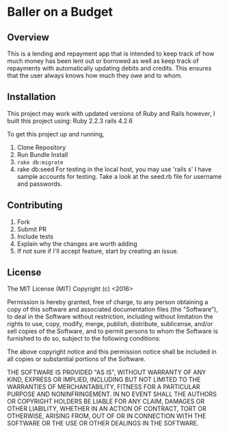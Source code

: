 # Baller on a Budget

## Overview

This is a lending and repayment app that is intended to keep track of how much money has been lent out or borrowed as well as keep track of repayments with automatically updating debits and credits.
This ensures that the user always knows how much they owe and to whom.

## Installation


This project may work with updated versions of Ruby and Rails however, I built this project using:
Ruby 2.2.3
rails 4.2.6

To get this project up and running,
  1. Clone Repository
  2. Run Bundle Install
  3. `rake db:migrate`
  4. rake db:seed
For testing in the local host, you may use 'rails s'
I have sample accounts for testing. Take a look at the seed.rb file for username and passwords.  


## Contributing
  1. Fork
  2. Submit PR
  3. Include tests
  4. Explain why the changes are worth adding
  5. If not sure if I'll accept feature, start by creating an issue.

## License

The MIT License (MIT)
Copyright (c) <2016>

Permission is hereby granted, free of charge, to any person obtaining a copy of this software and associated documentation files (the "Software"), to deal in the Software without restriction, including without limitation the rights to use, copy, modify, merge, publish, distribute, sublicense, and/or sell copies of the Software, and to permit persons to whom the Software is furnished to do so, subject to the following conditions:

The above copyright notice and this permission notice shall be included in all copies or substantial portions of the Software.

THE SOFTWARE IS PROVIDED "AS IS", WITHOUT WARRANTY OF ANY KIND, EXPRESS OR IMPLIED, INCLUDING BUT NOT LIMITED TO THE WARRANTIES OF MERCHANTABILITY, FITNESS FOR A PARTICULAR PURPOSE AND NONINFRINGEMENT. IN NO EVENT SHALL THE AUTHORS OR COPYRIGHT HOLDERS BE LIABLE FOR ANY CLAIM, DAMAGES OR OTHER LIABILITY, WHETHER IN AN ACTION OF CONTRACT, TORT OR OTHERWISE, ARISING FROM, OUT OF OR IN CONNECTION WITH THE SOFTWARE OR THE USE OR OTHER DEALINGS IN THE SOFTWARE.
